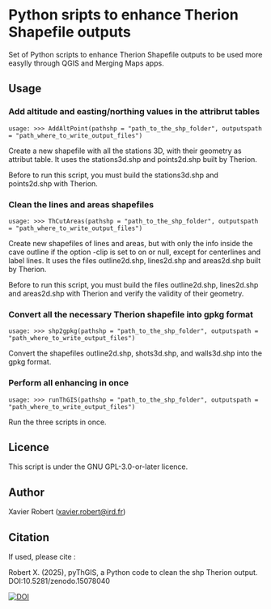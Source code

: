 # Python sripts to enhance Therion Shapefile outputs

Set of Python scripts to enhance Therion Shapefile outputs to be used more easylly through QGIS and Merging Maps apps.

## Usage

### Add altitude and easting/northing values in the attribrut tables

```
usage: >>> AddAltPoint(pathshp = "path_to_the_shp_folder", outputspath = "path_where_to_write_output_files")
```

Create a new shapefile with all the stations 3D, with their geometry as attribut table. It uses the stations3d.shp and points2d.shp built by Therion.

Before to run this script, you must build the stations3d.shp and points2d.shp with Therion.

### Clean the lines and areas shapefiles

```
usage: >>> ThCutAreas(pathshp = "path_to_the_shp_folder", outputspath = "path_where_to_write_output_files")
```

Create new shapefiles of lines and areas, but with only the info inside the cave outline if the option -clip is set to on or null, except for centerlines and label lines. It uses the files outline2d.shp, lines2d.shp and areas2d.shp built by Therion.

Before to run this script, you must build the files outline2d.shp, lines2d.shp and areas2d.shp with Therion and verify the validity of their geometry.

### Convert all the necessary Therion shapefile into gpkg format

```
usage: >>> shp2gpkg(pathshp = "path_to_the_shp_folder", outputspath = "path_where_to_write_output_files")
```
Convert the shapefiles outline2d.shp, shots3d.shp, and walls3d.shp into the gpkg format.

### Perform all enhancing in once

```
usage: >>> runThGIS(pathshp = "path_to_the_shp_folder", outputspath = "path_where_to_write_output_files")
```

Run the three scripts in once.

## Licence

This script is under the GNU GPL-3.0-or-later licence.

## Author

Xavier Robert (xavier.robert@ird.fr)

## Citation

If used, please cite :

Robert X. (2025), pyThGIS, a Python code to clean the shp Therion output. DOI:10.5281/zenodo.15078040

[![DOI](https://zenodo.org/badge/DOI/10.5281/zenodo.15078040.svg)](https://doi.org/10.5281/zenodo.15078040)

